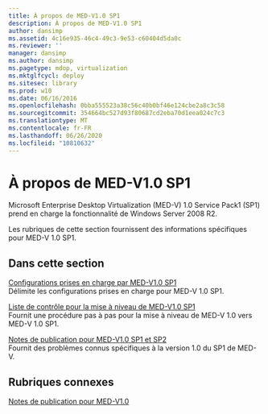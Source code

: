 ```yaml
---
title: À propos de MED-V1.0 SP1
description: À propos de MED-V1.0 SP1
author: dansimp
ms.assetid: 4c16e935-46c4-49c3-9e53-c60404d5da0c
ms.reviewer: ''
manager: dansimp
ms.author: dansimp
ms.pagetype: mdop, virtualization
ms.mktglfcycl: deploy
ms.sitesec: library
ms.prod: w10
ms.date: 06/16/2016
ms.openlocfilehash: 0bba555523a38c56c40b0bf46e124cbe2a8c3c58
ms.sourcegitcommit: 354664bc527d93f80687cd2eba70d1eea024c7c3
ms.translationtype: MT
ms.contentlocale: fr-FR
ms.lasthandoff: 06/26/2020
ms.locfileid: "10810632"
---
```

# À propos de MED-V1.0 SP1


Microsoft Enterprise Desktop Virtualization (MED-V) 1.0 Service Pack1 (SP1) prend en charge la fonctionnalité de Windows Server 2008 R2.

Les rubriques de cette section fournissent des informations spécifiques pour MED-V 1.0 SP1.

## Dans cette section


<a href="" id="med-v-1-0-sp1-supported-configurations"></a>[Configurations prises en charge par MED-V1.0 SP1](med-v-10-sp1-supported-configurationsmedv-10-sp1.md)  
Délimite les configurations prises en charge pour MED-V 1.0 SP1.

<a href="" id="med-v-1-0-sp1-upgrade-checklist"></a>[Liste de contrôle pour la mise à niveau de MED-V1.0 SP1](med-v-10-sp1-upgrade-checklistmedv-10-sp1.md)  
Fournit une procédure pas à pas pour la mise à niveau de MED-V 1.0 vers MED-V 1.0 SP1.

<a href="" id="med-v-1-0-sp1-and-sp2-release-notes"></a>[Notes de publication pour MED-V1.0 SP1 et SP2](med-v-10-sp1-and-sp2-release-notesmedv-10-sp1.md)  
Fournit des problèmes connus spécifiques à la version 1.0 du SP1 de MED-V.

## Rubriques connexes


[Notes de publication pour MED-V1.0](med-v-10-release-notesmedv-10.md)

 

 





